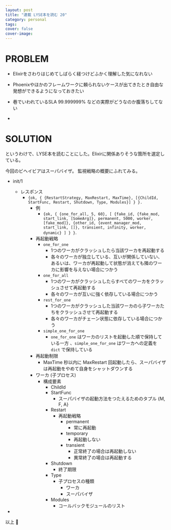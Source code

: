 ```yaml
---
layout: post
title: "連載 LYSE本を読む 20"
category: personal
tags:
cover: false
cover-image:
---
```


# PROBLEM
- Elixirをさわりはじめてしばらく経つけどふかく理解した気になれない
- Phoenixやほかのフレームワークに頼られないケースが出てきたとき自由な発想ができるようになっておきたい
- 巷でいわれているSLA 99.999999% などの実際がどうなのか腹落ちしてない

-

# SOLUTION
というわけで、LYSE本を読むことにした。Elixirに関係ありそうな箇所を選定している。

今回のビヘイビアはスーパバイザ。 監視戦略の概要にふれてみる。

- init/1
    - レスポンス
        - `{ok,
             {
               {RestartStrategy, MaxRestart, MaxTime},
               [{ChildId, StartFunc, Restart, Shutdown, Type, Modules}]
             }
           }.`
            - 例
                - `{ok,
                     {
                       {one_for_all, 5, 60},
                       [
                         {fake_id, {fake_mod, start_link, [SomeArg]}, permanent, 5000, worker, [fake_mod]},
                         {other_id, {event_manager_mod, start_link, []}, transient, infinity, worker, dynamic}
                       ]
                     }
                   }`.
            - 再起動戦略
                - `one_for_one`
                    - 1つのワーカがクラッシュしたら当該ワーカを再起動する
                    - 各々のワーカが独立している、互いが関係していない、あるいは、ワーカが再起動して状態が消えても隣のワーカに影響を与えない場合につかう
                - `one_for_all`
                    - 1つのワーカがクラッシュしたらすべてのワーカをクラッシュさせて再起動する
                    - 各々のワーカが互いに強く依存している場合につかう
                - `rest_for_one`
                    - 1つのワーカがクラッシュした当該ワーカのら子ワーカたちをクラッシュさせて再起動する
                    - 各々のワーカがチェーン状態に依存している場合につかう
                - `simple_one_for_one`
                    - `one_for_one` はワーカのリストを起動した順で保持している一方 、`simple_one_for_one` はワーカへの定義を `dict` で保持している
            - 再起動制限
                - MaxTime 秒以内に MaxRestart 回起動したら、スーパバイザは再起動をやめて自身をシャットダウンする
            - ワーカ (子プロセス)
                - 構成要素
                    - ChildId
                    - StartFunc
                        - スーパバイザの起動方法をつたえるためのタプル {M, F, A}
                    - Restart
                        - 再起動戦略
                            - permanent
                                - 常に再起動
                            - temporary
                                - 再起動しない
                            - transient
                                - 正常終了の場合は再起動しない
                                - 異常終了の場合は再起動する
                    - Shutdown
                        - 終了期限
                    - Type
                        - 子プロセスの種類
                            - ワーカ
                            - スーパバイザ
                    - Modules
                        - コールバックモジュールのリスト

-

以上 :construction_worker:

